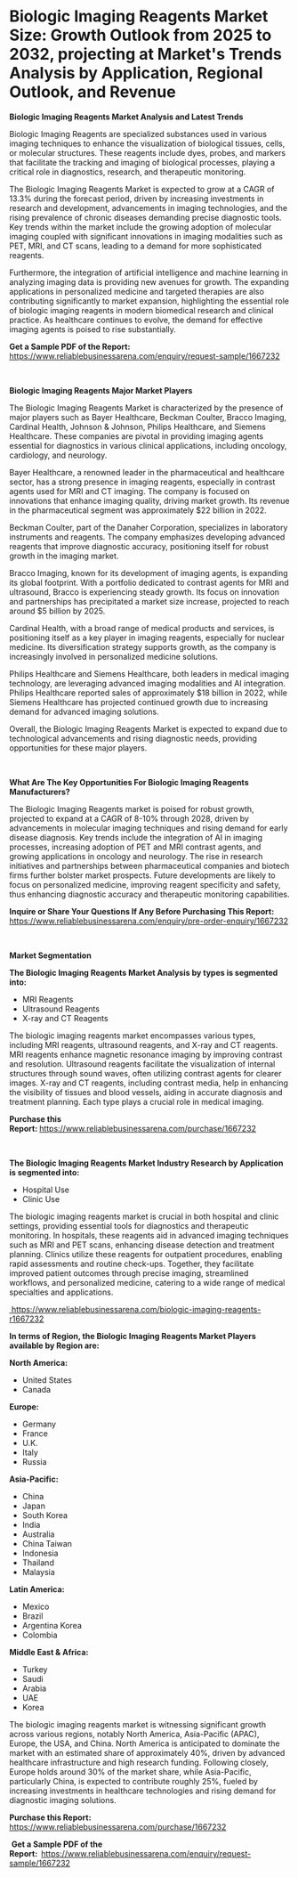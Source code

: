<p><h1>Biologic Imaging Reagents Market Size: Growth Outlook from 2025 to 2032, projecting at Market's Trends Analysis by Application, Regional Outlook, and Revenue</h1></p><p><strong>Biologic Imaging Reagents Market Analysis and Latest Trends</strong></p>
<p><p>Biologic Imaging Reagents are specialized substances used in various imaging techniques to enhance the visualization of biological tissues, cells, or molecular structures. These reagents include dyes, probes, and markers that facilitate the tracking and imaging of biological processes, playing a critical role in diagnostics, research, and therapeutic monitoring. </p><p>The Biologic Imaging Reagents Market is expected to grow at a CAGR of 13.3% during the forecast period, driven by increasing investments in research and development, advancements in imaging technologies, and the rising prevalence of chronic diseases demanding precise diagnostic tools. Key trends within the market include the growing adoption of molecular imaging coupled with significant innovations in imaging modalities such as PET, MRI, and CT scans, leading to a demand for more sophisticated reagents. </p><p>Furthermore, the integration of artificial intelligence and machine learning in analyzing imaging data is providing new avenues for growth. The expanding applications in personalized medicine and targeted therapies are also contributing significantly to market expansion, highlighting the essential role of biologic imaging reagents in modern biomedical research and clinical practice. As healthcare continues to evolve, the demand for effective imaging agents is poised to rise substantially.</p></p>
<p><strong>Get a Sample PDF of the Report:&nbsp;</strong> <a href="https://www.reliablebusinessarena.com/enquiry/request-sample/1667232?utm_campaign=3060&utm_medium=2&utm_source=Github&utm_content=ia&utm_term=17042025&utm_id=biologic-imaging-reagents">https://www.reliablebusinessarena.com/enquiry/request-sample/1667232</a></p>
<p>&nbsp;</p>
<p><strong>Biologic Imaging Reagents Major Market Players</strong></p>
<p><p>The Biologic Imaging Reagents Market is characterized by the presence of major players such as Bayer Healthcare, Beckman Coulter, Bracco Imaging, Cardinal Health, Johnson & Johnson, Philips Healthcare, and Siemens Healthcare. These companies are pivotal in providing imaging agents essential for diagnostics in various clinical applications, including oncology, cardiology, and neurology.</p><p>Bayer Healthcare, a renowned leader in the pharmaceutical and healthcare sector, has a strong presence in imaging reagents, especially in contrast agents used for MRI and CT imaging. The company is focused on innovations that enhance imaging quality, driving market growth. Its revenue in the pharmaceutical segment was approximately $22 billion in 2022.</p><p>Beckman Coulter, part of the Danaher Corporation, specializes in laboratory instruments and reagents. The company emphasizes developing advanced reagents that improve diagnostic accuracy, positioning itself for robust growth in the imaging market.</p><p>Bracco Imaging, known for its development of imaging agents, is expanding its global footprint. With a portfolio dedicated to contrast agents for MRI and ultrasound, Bracco is experiencing steady growth. Its focus on innovation and partnerships has precipitated a market size increase, projected to reach around $5 billion by 2025.</p><p>Cardinal Health, with a broad range of medical products and services, is positioning itself as a key player in imaging reagents, especially for nuclear medicine. Its diversification strategy supports growth, as the company is increasingly involved in personalized medicine solutions.</p><p>Philips Healthcare and Siemens Healthcare, both leaders in medical imaging technology, are leveraging advanced imaging modalities and AI integration. Philips Healthcare reported sales of approximately $18 billion in 2022, while Siemens Healthcare has projected continued growth due to increasing demand for advanced imaging solutions.</p><p>Overall, the Biologic Imaging Reagents Market is expected to expand due to technological advancements and rising diagnostic needs, providing opportunities for these major players.</p></p>
<p>&nbsp;</p>
<p><strong>What Are The Key Opportunities For Biologic Imaging Reagents Manufacturers?</strong></p>
<p><p>The Biologic Imaging Reagents market is poised for robust growth, projected to expand at a CAGR of 8-10% through 2028, driven by advancements in molecular imaging techniques and rising demand for early disease diagnosis. Key trends include the integration of AI in imaging processes, increasing adoption of PET and MRI contrast agents, and growing applications in oncology and neurology. The rise in research initiatives and partnerships between pharmaceutical companies and biotech firms further bolster market prospects. Future developments are likely to focus on personalized medicine, improving reagent specificity and safety, thus enhancing diagnostic accuracy and therapeutic monitoring capabilities.</p></p>
<p><strong>Inquire or Share Your Questions If Any Before Purchasing This Report:</strong> <a href="https://www.reliablebusinessarena.com/enquiry/pre-order-enquiry/1667232?utm_campaign=3060&utm_medium=2&utm_source=Github&utm_content=ia&utm_term=17042025&utm_id=biologic-imaging-reagents">https://www.reliablebusinessarena.com/enquiry/pre-order-enquiry/1667232</a></p>
<p>&nbsp;</p>
<p><strong>Market Segmentation</strong></p>
<p><strong>The Biologic Imaging Reagents Market Analysis by types is segmented into:</strong></p>
<p><ul><li>MRI Reagents</li><li>Ultrasound Reagents</li><li>X-ray and CT Reagents</li></ul></p>
<p><p>The biologic imaging reagents market encompasses various types, including MRI reagents, ultrasound reagents, and X-ray and CT reagents. MRI reagents enhance magnetic resonance imaging by improving contrast and resolution. Ultrasound reagents facilitate the visualization of internal structures through sound waves, often utilizing contrast agents for clearer images. X-ray and CT reagents, including contrast media, help in enhancing the visibility of tissues and blood vessels, aiding in accurate diagnosis and treatment planning. Each type plays a crucial role in medical imaging.</p></p>
<p><strong>Purchase this Report:&nbsp;</strong><a href="https://www.reliablebusinessarena.com/purchase/1667232?utm_campaign=3060&utm_medium=2&utm_source=Github&utm_content=ia&utm_term=17042025&utm_id=biologic-imaging-reagents">https://www.reliablebusinessarena.com/purchase/1667232</a></p>
<p>&nbsp;</p>
<p><strong>The Biologic Imaging Reagents Market Industry Research by Application is segmented into:</strong></p>
<p><ul><li>Hospital Use</li><li>Clinic Use</li></ul></p>
<p><p>The biologic imaging reagents market is crucial in both hospital and clinic settings, providing essential tools for diagnostics and therapeutic monitoring. In hospitals, these reagents aid in advanced imaging techniques such as MRI and PET scans, enhancing disease detection and treatment planning. Clinics utilize these reagents for outpatient procedures, enabling rapid assessments and routine check-ups. Together, they facilitate improved patient outcomes through precise imaging, streamlined workflows, and personalized medicine, catering to a wide range of medical specialties and applications.</p></p>
<p><a href="https://www.reliablebusinessarena.com/biologic-imaging-reagents-r1667232?utm_campaign=3060&utm_medium=2&utm_source=Github&utm_content=ia&utm_term=17042025&utm_id=biologic-imaging-reagents">&nbsp;https://www.reliablebusinessarena.com/biologic-imaging-reagents-r1667232</a></p>
<p><strong>In terms of Region, the Biologic Imaging Reagents Market Players available by Region are:</strong></p>
<p>
    <p> <strong> North America: </strong>
        <ul>
            <li>United States</li>
            <li>Canada</li>
        </ul>
        </p> 
    <p> <strong> Europe: </strong>
        <ul>
            <li>Germany</li>
            <li>France</li>
            <li>U.K.</li>
            <li>Italy</li>
            <li>Russia</li>
        </ul>
        </p> 
    <p> <strong> Asia-Pacific: </strong>
        <ul>
            <li>China</li>
            <li>Japan</li>
            <li>South Korea</li>
            <li>India</li>
            <li>Australia</li>
            <li>China Taiwan</li>
            <li>Indonesia</li>
            <li>Thailand</li>
            <li>Malaysia</li>
        </ul>
        </p> 
    <p> <strong> Latin America: </strong>
        <ul>
            <li>Mexico</li>
            <li>Brazil</li>
            <li>Argentina Korea</li>
            <li>Colombia</li>
        </ul>
        </p> 
    <p> <strong> Middle East & Africa: </strong>
        <ul>
            <li>Turkey</li>
            <li>Saudi</li>
            <li>Arabia</li>
            <li>UAE</li>
            <li>Korea</li>
        </ul>
    </p>
    </p>
<p><p>The biologic imaging reagents market is witnessing significant growth across various regions, notably North America, Asia-Pacific (APAC), Europe, the USA, and China. North America is anticipated to dominate the market with an estimated share of approximately 40%, driven by advanced healthcare infrastructure and high research funding. Following closely, Europe holds around 30% of the market share, while Asia-Pacific, particularly China, is expected to contribute roughly 25%, fueled by increasing investments in healthcare technologies and rising demand for diagnostic imaging solutions.</p></p>
<p><strong>Purchase this Report: </strong><a href="https://www.reliablebusinessarena.com/purchase/1667232?utm_campaign=3060&utm_medium=2&utm_source=Github&utm_content=ia&utm_term=17042025&utm_id=biologic-imaging-reagents">https://www.reliablebusinessarena.com/purchase/1667232</a></p>
<p>&nbsp;<strong>Get a Sample PDF of the Report:&nbsp;&nbsp;</strong><a href="https://www.reliablebusinessarena.com/enquiry/request-sample/1667232?utm_campaign=3060&utm_medium=2&utm_source=Github&utm_content=ia&utm_term=17042025&utm_id=biologic-imaging-reagents">https://www.reliablebusinessarena.com/enquiry/request-sample/1667232</a></p>
<p><strong></strong></p>
<p><p></p><p></p><p></p></p>